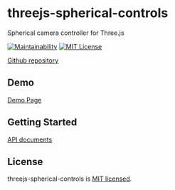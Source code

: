 # threejs-spherical-controls
Spherical camera controller for Three.js

[![Maintainability](https://api.codeclimate.com/v1/badges/2f9b5a94f146fec74465/maintainability)](https://codeclimate.com/github/MasatoMakino/threejs-spherical-controls/maintainability)
[![MIT License](http://img.shields.io/badge/license-MIT-blue.svg?style=flat)](LICENSE)

[Github repository](https://github.com/MasatoMakino/threejs-spherical-controls)

## Demo

[Demo Page](https://masatomakino.github.io/threejs-spherical-controls/demo/index.html)

## Getting Started

[API documents](https://masatomakino.github.io/threejs-spherical-controls/api/)

## License

threejs-spherical-controls is [MIT licensed](LICENSE).